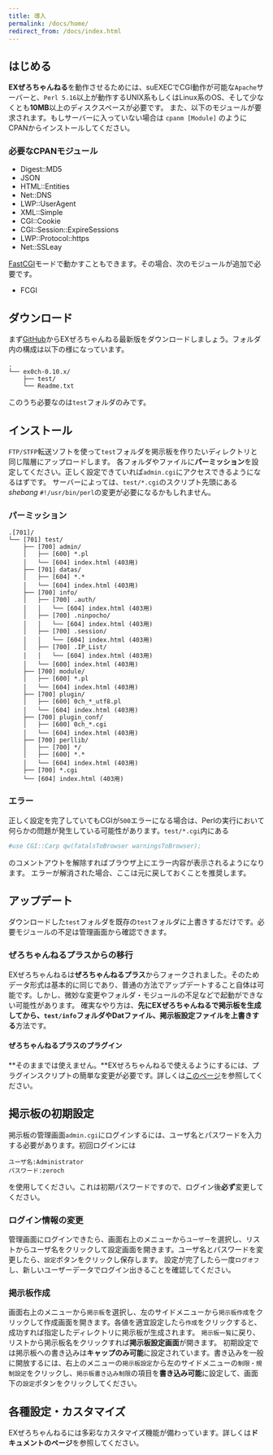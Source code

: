 ```yaml
---
title: 導入
permalink: /docs/home/
redirect_from: /docs/index.html
---
```


## はじめる
**EXぜろちゃんねる**を動作させるためには、suEXECでCGI動作が可能な`Apache`サーバーと、`Perl 5.16`以上が動作するUNIX系もしくはLinux系のOS、そして少なくとも**10MB**以上のディスクスペースが必要です。
また、以下のモジュールが要求されます。もしサーバーに入っていない場合は
```cpanm [Module]```
のようにCPANからインストールしてください。

### 必要なCPANモジュール
- Digest::MD5
- JSON
- HTML::Entities
- Net::DNS
- LWP::UserAgent
- XML::Simple
- CGI::Cookie
- CGI::Session::ExpireSessions
- LWP::Protocol::https
- Net::SSLeay

[FastCGI](/docs/fastcgi)モードで動かすこともできます。その場合、次のモジュールが追加で必要です。
- FCGI

## ダウンロード
まず[GitHub](https://github.com/PrefKarafuto/ex0ch/releases/)からEXぜろちゃんねる最新版をダウンロードしましょう。フォルダ内の構成は以下の様になっています。
```
.
└── ex0ch-0.10.x/
    ├── test/
    └── Readme.txt
```
このうち必要なのは`test`フォルダのみです。

## インストール
`FTP/STFP`転送ソフトを使って`test`フォルダを掲示板を作りたいディレクトリと同じ階層にアップロードします。
各フォルダやファイルに**パーミッション**を設定してください。正しく設定できていれば`admin.cgi`にアクセスできるようになるはずです。
サーバーによっては、`test/*.cgi`のスクリプト先頭にある*shebang* `#!/usr/bin/perl`の変更が必要になるかもしれません。

### パーミッション
```
.[701]/
└── [701] test/
    ├── [700] admin/
    │   ├── [600] *.pl
    │   └── [604] index.html (403用) 
    ├── [701] datas/
    │   ├── [604] *.*
    │   └── [604] index.html (403用) 
    ├── [700] info/
    │   ├── [700] .auth/
    │   │   └── [604] index.html (403用)
    │   ├── [700] .ninpocho/
    │   │   └── [604] index.html (403用)
    │   ├── [700] .session/
    │   │   └── [604] index.html (403用) 
    │   ├── [700] .IP_List/
    │   │   └── [604] index.html (403用) 
    │   └── [600] index.html (403用) 
    ├── [700] module/
    │   ├── [600] *.pl
    │   └── [604] index.html (403用) 
    ├── [700] plugin/
    │   ├── [600] 0ch_*_utf8.pl
    │   └── [604] index.html (403用) 
    ├── [700] plugin_conf/
    │   ├── [600] 0ch_*.cgi
    │   └── [604] index.html (403用) 
    ├── [700] perllib/
    │   ├── [700] */
    │   ├── [600] *.*
    │   └── [604] index.html (403用) 
    ├── [700] *.cgi
    └── [604] index.html (403用) 
```

### エラー
正しく設定を完了していてもCGIが`500`エラーになる場合は、Perlの実行において何らかの問題が発生している可能性があります。`test/*.cgi`内にある
```perl
#use CGI::Carp qw(fatalsToBrowser warningsToBrowser);
```
のコメントアウトを解除すればブラウザ上にエラー内容が表示されるようになります。
エラーが解消された場合、ここは元に戻しておくことを推奨します。

## アップデート
ダウンロードした`test`フォルダを既存の`test`フォルダに上書きするだけです。必要モジュールの不足は管理画面から確認できます。

### ぜろちゃんねるプラスからの移行
EXぜろちゃんねるは**ぜろちゃんねるプラス**からフォークされました。そのためデータ形式は基本的に同じであり、普通の方法でアップデートすること自体は可能です。しかし、微妙な変更やフォルダ・モジュールの不足などで起動ができない可能性があります。
確実なやり方は、**先にEXぜろちゃんねるで掲示板を生成してから、`test/info`フォルダやDatファイル、掲示板設定ファイルを上書きする**方法です。

#### ぜろちゃんねるプラスのプラグイン
**そのままでは使えません。**EXぜろちゃんねるで使えるようにするには、プラグインスクリプトの簡単な変更が必要です。詳しくは[このページ](/docs/plugin)を参照してください。

## 掲示板の初期設定
掲示板の管理画面`admin.cgi`にログインするには、ユーザ名とパスワードを入力する必要があります。初回ログインには
```
ユーザ名:Administrator
パスワード:zeroch
```
を使用してください。これは初期パスワードですので、ログイン後**必ず**変更してください。

### ログイン情報の変更
管理画面にログインできたら、画面右上のメニューから`ユーザー`を選択し、リストからユーザ名をクリックして設定画面を開きます。ユーザ名とパスワードを変更したら、`設定`ボタンをクリックし保存します。
設定が完了したら一度`ログオフ`し、新しいユーザーデータでログイン出きることを確認してください。

### 掲示板作成
画面右上のメニューから`掲示板`を選択し、左のサイドメニューから`掲示板作成`をクリックして作成画面を開きます。各値を適宜設定したら`作成`をクリックすると、成功すれば指定したディレクトリに掲示板が生成されます。
`掲示板一覧`に戻り、リストから掲示板名をクリックすれば**掲示板設定画面**が開きます。
初期設定では掲示板への書き込みは**キャップのみ可能**に設定されています。書き込みを一般に開放するには、右上のメニューの`掲示板設定`から左のサイドメニューの`制限・規制設定`をクリックし、`掲示板書き込み制限`の項目を**書き込み可能**に設定して、画面下の`設定`ボタンをクリックしてください。

## 各種設定・カスタマイズ
EXぜろちゃんねるには多彩なカスタマイズ機能が備わっています。詳しくは**ドキュメントのページ**を参照してください。
